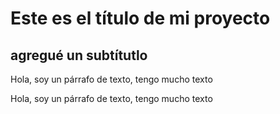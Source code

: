 # Este es el título de mi proyecto

## agregué un subtítutlo

Hola, soy un párrafo de texto, tengo mucho texto

Hola, soy un párrafo de texto, tengo mucho texto
